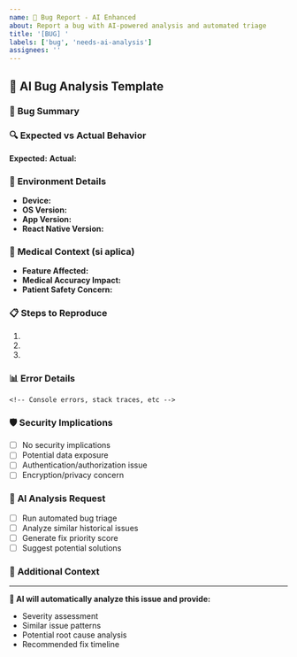 ```yaml
---
name: 🐛 Bug Report - AI Enhanced
about: Report a bug with AI-powered analysis and automated triage
title: '[BUG] '
labels: ['bug', 'needs-ai-analysis']
assignees: ''
---
```


## 🧠 AI Bug Analysis Template

### 🎯 **Bug Summary**
<!-- Descripción clara y concisa del bug -->

### 🔍 **Expected vs Actual Behavior**
**Expected:** <!-- Qué debería pasar -->
**Actual:** <!-- Qué está pasando -->

### 📱 **Environment Details**
- **Device:** <!-- iOS/Android/Web -->
- **OS Version:** <!-- e.g., iOS 17.2, Android 14 -->
- **App Version:** <!-- e.g., v1.2.3 -->
- **React Native Version:** <!-- si aplica -->

### 🔬 **Medical Context** (si aplica)
- **Feature Affected:** <!-- Calculadora/Simulador/Reports/etc -->
- **Medical Accuracy Impact:** <!-- Alto/Medio/Bajo/Ninguno -->
- **Patient Safety Concern:** <!-- Sí/No + explicación -->

### 📋 **Steps to Reproduce**
1. <!-- Paso 1 -->
2. <!-- Paso 2 -->
3. <!-- Paso 3 -->

### 📊 **Error Details**
```
<!-- Console errors, stack traces, etc -->
```

### 🛡️ **Security Implications**
- [ ] No security implications
- [ ] Potential data exposure
- [ ] Authentication/authorization issue
- [ ] Encryption/privacy concern

### 🧪 **AI Analysis Request**
- [ ] Run automated bug triage
- [ ] Analyze similar historical issues
- [ ] Generate fix priority score
- [ ] Suggest potential solutions

### 📎 **Additional Context**
<!-- Screenshots, videos, logs, etc -->

---
**🤖 AI will automatically analyze this issue and provide:**
- Severity assessment
- Similar issue patterns
- Potential root cause analysis
- Recommended fix timeline
